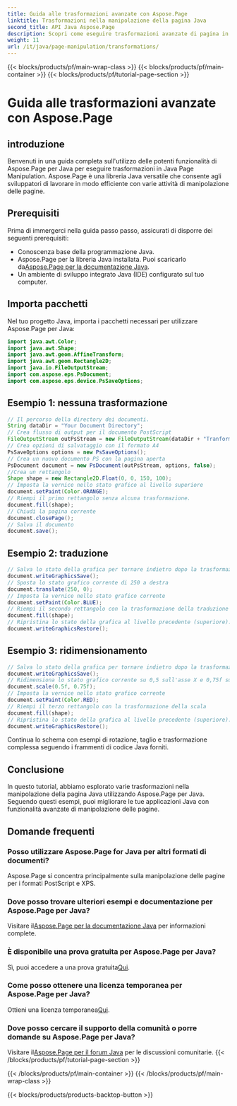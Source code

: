 ```yaml
---
title: Guida alle trasformazioni avanzate con Aspose.Page
linktitle: Trasformazioni nella manipolazione della pagina Java
second_title: API Java Aspose.Page
description: Scopri come eseguire trasformazioni avanzate di pagina in Java utilizzando Aspose.Page per Java. Migliora le tue applicazioni Java con potenti capacità di manipolazione.
weight: 11
url: /it/java/page-manipulation/transformations/
---
```


{{< blocks/products/pf/main-wrap-class >}}
{{< blocks/products/pf/main-container >}}
{{< blocks/products/pf/tutorial-page-section >}}

# Guida alle trasformazioni avanzate con Aspose.Page

## introduzione
Benvenuti in una guida completa sull'utilizzo delle potenti funzionalità di Aspose.Page per Java per eseguire trasformazioni in Java Page Manipulation. Aspose.Page è una libreria Java versatile che consente agli sviluppatori di lavorare in modo efficiente con varie attività di manipolazione delle pagine.
## Prerequisiti
Prima di immergerci nella guida passo passo, assicurati di disporre dei seguenti prerequisiti:
- Conoscenza base della programmazione Java.
-  Aspose.Page per la libreria Java installata. Puoi scaricarlo da[Aspose.Page per la documentazione Java](https://reference.aspose.com/page/java/).
- Un ambiente di sviluppo integrato Java (IDE) configurato sul tuo computer.
## Importa pacchetti
Nel tuo progetto Java, importa i pacchetti necessari per utilizzare Aspose.Page per Java:
```java
import java.awt.Color;
import java.awt.Shape;
import java.awt.geom.AffineTransform;
import java.awt.geom.Rectangle2D;
import java.io.FileOutputStream;
import com.aspose.eps.PsDocument;
import com.aspose.eps.device.PsSaveOptions;

```
## Esempio 1: nessuna trasformazione
```java
// Il percorso della directory dei documenti.
String dataDir = "Your Document Directory";
// Crea flusso di output per il documento PostScript
FileOutputStream outPsStream = new FileOutputStream(dataDir + "Tranformations_outPS.ps");
// Crea opzioni di salvataggio con il formato A4
PsSaveOptions options = new PsSaveOptions();
// Crea un nuovo documento PS con la pagina aperta
PsDocument document = new PsDocument(outPsStream, options, false);
//Crea un rettangolo
Shape shape = new Rectangle2D.Float(0, 0, 150, 100);
// Imposta la vernice nello stato grafico al livello superiore
document.setPaint(Color.ORANGE);
// Riempi il primo rettangolo senza alcuna trasformazione.
document.fill(shape);
// Chiudi la pagina corrente
document.closePage();
// Salva il documento
document.save();
```
## Esempio 2: traduzione
```java
// Salva lo stato della grafica per tornare indietro dopo la trasformazione
document.writeGraphicsSave();
// Sposta lo stato grafico corrente di 250 a destra
document.translate(250, 0);
// Imposta la vernice nello stato grafico corrente
document.setPaint(Color.BLUE);
// Riempi il secondo rettangolo con la trasformazione della traduzione
document.fill(shape);
// Ripristina lo stato della grafica al livello precedente (superiore).
document.writeGraphicsRestore();
```
## Esempio 3: ridimensionamento
```java
// Salva lo stato della grafica per tornare indietro dopo la trasformazione
document.writeGraphicsSave();
// Ridimensiona lo stato grafico corrente su 0,5 sull'asse X e 0,75f sull'asse Y
document.scale(0.5f, 0.75f);
// Imposta la vernice nello stato grafico corrente
document.setPaint(Color.RED);
// Riempi il terzo rettangolo con la trasformazione della scala
document.fill(shape);
// Ripristina lo stato della grafica al livello precedente (superiore).
document.writeGraphicsRestore();
```
Continua lo schema con esempi di rotazione, taglio e trasformazione complessa seguendo i frammenti di codice Java forniti.
## Conclusione
In questo tutorial, abbiamo esplorato varie trasformazioni nella manipolazione della pagina Java utilizzando Aspose.Page per Java. Seguendo questi esempi, puoi migliorare le tue applicazioni Java con funzionalità avanzate di manipolazione delle pagine.
## Domande frequenti
### Posso utilizzare Aspose.Page for Java per altri formati di documenti?
Aspose.Page si concentra principalmente sulla manipolazione delle pagine per i formati PostScript e XPS.
### Dove posso trovare ulteriori esempi e documentazione per Aspose.Page per Java?
 Visitare il[Aspose.Page per la documentazione Java](https://reference.aspose.com/page/java/) per informazioni complete.
### È disponibile una prova gratuita per Aspose.Page per Java?
 Sì, puoi accedere a una prova gratuita[Qui](https://releases.aspose.com/).
### Come posso ottenere una licenza temporanea per Aspose.Page per Java?
 Ottieni una licenza temporanea[Qui](https://purchase.aspose.com/temporary-license/).
### Dove posso cercare il supporto della comunità o porre domande su Aspose.Page per Java?
 Visitare il[Aspose.Page per il forum Java](https://forum.aspose.com/c/page/39) per le discussioni comunitarie.
{{< /blocks/products/pf/tutorial-page-section >}}

{{< /blocks/products/pf/main-container >}}
{{< /blocks/products/pf/main-wrap-class >}}

{{< blocks/products/products-backtop-button >}}
